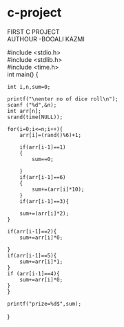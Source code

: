 # c-project
FIRST C PROJECT
<br>
AUTHOUR -BOOALI KAZMI
<br>

#include <stdio.h>
<br>
#include <stdlib.h>
<br>
#include <time.h>
<br>
int main()
{

	int i,n,sum=0;
	
	printf("\nenter no of dice roll\n");
	scanf ("%d",&n);
	int arr[n];
	srand(time(NULL));
	
	for(i=0;i<=n;i++){
		arr[i]=(rand()%6)+1;
		
		if(arr[i-1]==1)
		{
			sum==0;
			
		}
		if(arr[i-1]==6)
		{
			sum+=(arr[i]*10);
		}
		if(arr[i-1]==3){
			
		sum+=(arr[i]*2);
	}
	
	if(arr[i-1]==2){
		sum+=arr[i]*0;
		
	}
	if(arr[i-1]==5){
		sum+=arr[i]*1;
	}
	if (arr[i-1]==4){
		sum+=arr[i]*0;
	}
	}
	
	printf("prize=%d$",sum);
	
	
	
	
	
	
}

